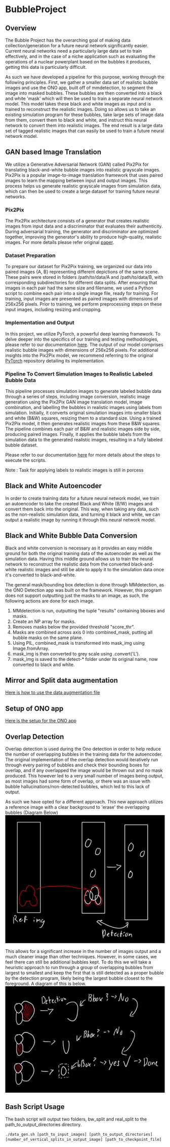 # BubbleProject

## Overview ##

The Bubble Project has the overarching goal of making data collection/generation for a future neural network significantly easier. Current neural networks need a particularly large data set to train effectively, and in the case of a niche application such as evaluating the operations of a nuclear powerplant based on the bubbles it produces, getting this data is particularly difficult.

As such we have developed a pipeline for this purpose, working through the following principles. First, we gather a smaller data set of realistic bubble images and use the ONO app, built off of mmdetection, to segment the image into masked bubbles. These bubbles are then converted into a black and white 'mask' which will then be used to train a separate neural network model. This model takes these black and white images as input and is trained to reconstruct the realistic images. Doing so allows us to take an existing simulation program for these bubbles, take large sets of image data from them, convert them to black and white, and instruct this neural network to convert them into realistic images. The end result is a large data set of tagged realistic images that can easily be used to train a future neural network model.

## GAN based Image Translation ##

We utilize a Generative Adversarial Network (GAN) called Pix2Pix for translating black-and-white bubble images into realistic grayscale images. Pix2Pix is a popular image-to-image translation framework that uses paired images to learn the mapping between input and output images. This process helps us generate realistic grayscale images from simulation data, which can then be used to create a large dataset for training future neural networks.

### Pix2Pix

The Pix2Pix architecture consists of a generator that creates realistic images from input data and a discriminator that evaluates their authenticity. During adversarial training, the generator and discriminator are optimized together, improving the generator's ability to produce high-quality, realistic images. For more details please refer original [paper](https://arxiv.org/pdf/1611.07004).

### Dataset Preparation

To prepare our dataset for Pix2Pix training, we organized our data into paired images {A, B} representing different depictions of the same scene. These pairs were stored in folders /path/to/data/A and /path/to/data/B, with corresponding subdirectories for different data splits. After ensuring that images in each pair had the same size and filename, we used a Python script to combine each pair into a single image file, ready for training. For training, input images are presented as paired images with dimensions of 256x256 pixels. Prior to training, we perform preprocessing steps on these input images, including resizing and cropping.

### Implementation and Output

In this project, we utilize PyTorch, a powerful deep learning framework. To delve deeper into the specifics of our training and testing methodologies, please refer to our documentation [here](Pix2PixImageTranslation/README.md). The output of our model comprises realistic bubble images with dimensions of 256x256 pixels. For additional insights into the Pix2Pix model, we recommend referring to the original [PyTorch](https://github.com/junyanz/pytorch-CycleGAN-and-pix2pix) repository detailing its implementation.

### Pipeline To Convert Simulation Images to Realistic Labeled Bubble Data

This pipeline processes simulation images to generate labeled bubble data through a series of steps, including image conversion, realistic image generation using the Pix2Pix GAN image translation model, image combination, and labelling the bubbles in realistic images using labels from simulation. Initially, it converts original simulation images into smaller black and white (B&W) squares, resizing them to a standard size. Using a trained Pix2Pix model, it then generates realistic images from these B&W squares. The pipeline combines each pair of B&W and realistic images side by side, producing paired images. Finally, it applies the bubble labels from the simulation data to the generated realistic images, resulting in a fully labeled bubble dataset.

Please refer to our documentation [here](https://github.com/nmazda/BubbleProject/blob/main/SimToLabeledBubbleData/README.md) for more details about the steps to execute the scripts.

Note : Task for applying labels to realistic images is still in porcess

## Black and White Autoencoder ##

In order to create training data for a future neural network model, we train an autoencoder to take the created Black and White (B/W) images and convert them back into the original.
This way, when taking any data, such as the non-realistic simulation data, and turning it black and white, we can output a realistic image by running it through this neural network model.

## Black and White Bubble Data Conversion ##

Black and white conversion is necessary as it provides an easy middle ground for both the original training data of the autoencoder as well as the simulation data. Having this middle ground allows us to train the neural network to reconstruct the realistic data from the converted black-and-white realistic images and still be able to apply it to the simulation data once it's converted to black-and-white.

The general mask/bounding box detection is done through MMdetection, as the ONO Detection app was built on the framework. However, this program does not support outputting just the masks to an image, as such, the following actions are done for each image. 

1. MMdetection is run, outputting the tuple "results" containing bboxes and masks.
2. Create an NP array for masks.
3. Removes masks below the provided threshold "score_thr".
5. Masks are combined across axis 0 into combined_mask, putting all bubble masks on the same plane.
7. Using PIL, combined_mask is transformed into mask_img using Image.fromArray.
8. mask_img is then converted to grey scale using .convert('L').
9. mask_img is saved to the detect-* folder under its original name, now converted to black and white. 

## Mirror and Split data augmentation
[Here is how to use the data augmentation file]()

## Setup of ONO app
[Here is the setup for the ONO app](https://github.com/nmazda/BubbleProject/blob/main/ONOSETUP.md)

## Overlap Detection

Overlap detection is used during the Ono detection in order to help reduce the number of overlapping bubbles in the training data for the autoencoder. The original implementation of the overlap detection would iteratively run through every pairing of bubbles and check their bounding boxes for overlap, and if any overlapped the image would be thrown out and no mask produced. This however led to a very small number of images being output, as most images had some form of overlap, or there was an issue with bubble hallucinations/non-detected bubbles, which led to this lack of output.

As such we have opted for a different approach. This new approach utilizes a reference image with a clear background to 'erase' the overlapping bubbles (Diagram Below)
![Brief diagram displaying how overlap detection currently works](https://github.com/nmazda/BubbleProject/blob/main/git_imgs/overlap_detection.jpg)

This allows for a significant increase in the number of images output and a much cleaner image than other techniques. However, in some cases, we feel there can still be additional bubbles kept. To do this we will take a heuristic approach to run through a group of overlapping bubbles from largest to smallest and keep the first that is still detected as a proper bubble by the detection program, likely being the largest bubble closest to the foreground. A diagram of this is below.
![Diagram showing the new heuristic approach to overlap detection](https://github.com/nmazda/BubbleProject/blob/main/git_imgs/overlap_heuristic.jpg)





## Bash Script Usage
The bash script will output two folders, bw_split and real_split to the path_to_output_directories directory. 
```
./data_gen.sh [path_to_input_images] [path_to_output_directories] [number_of_vertical_splits_in_output_image] [path_to_checkpoint_file]
```
